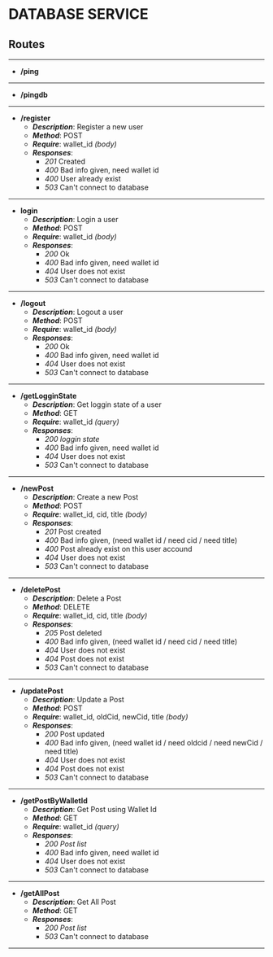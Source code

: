 # DATABASE SERVICE 

## Routes

--------------------------
- **/ping**
--------------------------
- **/pingdb**
--------------------------
- **/register**
    - ***Description***: Register a new user
    - ***Method***: POST
    - ***Require***: wallet_id *(body)*
    - ***Responses***:
        - *201* Created
        - *400* Bad info given, need wallet id
        - *400* User already exist
        - *503* Can't connect to database
--------------------------
- **login**
    - ***Description***: Login a user
    - ***Method***: POST
    - ***Require***: wallet_id *(body)*
    - ***Responses***:
        - *200* Ok
        - *400* Bad info given, need wallet id
        - *404* User does not exist
        - *503* Can't connect to database
--------------------------
- **/logout**
    - ***Description***: Logout a user
    - ***Method***: POST
    - ***Require***: wallet_id *(body)*
    - ***Responses***:
        - *200* Ok
        - *400* Bad info given, need wallet id
        - *404* User does not exist
        - *503* Can't connect to database
--------------------------
- **/getLogginState**
    - ***Description***: Get loggin state of a user
    - ***Method***: GET
    - ***Require***: wallet_id *(query)*
    - ***Responses***:
        - *200* *loggin state*
        - *400* Bad info given, need wallet id
        - *404* User does not exist
        - *503* Can't connect to database
--------------------------
- **/newPost**
    - ***Description***: Create a new Post
    - ***Method***: POST
    - ***Require***: wallet_id, cid, title *(body)*
    - ***Responses***:
        - *201* Post created
        - *400* Bad info given, (need wallet id / need cid / need title)
        - *400* Post already exist on this user accound
        - *404* User does not exist
        - *503* Can't connect to database
--------------------------
- **/deletePost**
    - ***Description***: Delete a Post
    - ***Method***: DELETE
    - ***Require***: wallet_id, cid, title *(body)*
    - ***Responses***:
        - *205* Post deleted
        - *400* Bad info given, (need wallet id / need cid / need title)
        - *404* User does not exist
        - *404* Post does not exist
        - *503* Can't connect to database
--------------------------
- **/updatePost**
    - ***Description***: Update a Post
    - ***Method***: POST
    - ***Require***: wallet_id, oldCid, newCid, title *(body)*
    - ***Responses***:
        - *200* Post updated
        - *400* Bad info given, (need wallet id / need oldcid / need newCid / need title)
        - *404* User does not exist
        - *404* Post does not exist
        - *503* Can't connect to database
--------------------------
- **/getPostByWalletId**
    - ***Description***: Get Post using Wallet Id
    - ***Method***: GET
    - ***Require***: wallet_id *(query)*
    - ***Responses***:
        - *200* *Post list*
        - *400* Bad info given, need wallet id
        - *404* User does not exist
        - *503* Can't connect to database
--------------------------
- **/getAllPost**
    - ***Description***: Get All Post
    - ***Method***: GET
    - ***Responses***:
        - *200* *Post list*
        - *503* Can't connect to database
--------------------------
